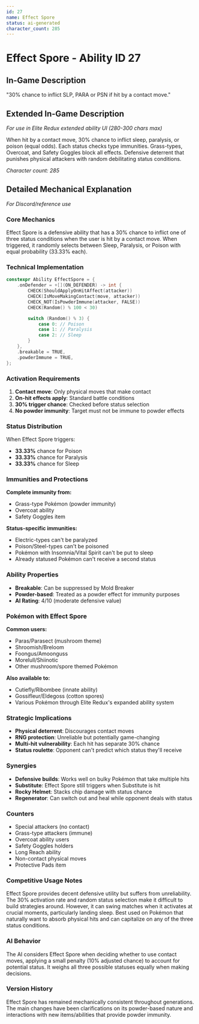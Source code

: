 ```yaml
---
id: 27
name: Effect Spore
status: ai-generated
character_count: 285
---
```


# Effect Spore - Ability ID 27

## In-Game Description
"30% chance to inflict SLP, PARA or PSN if hit by a contact move."

## Extended In-Game Description
*For use in Elite Redux extended ability UI (280-300 chars max)*

When hit by a contact move, 30% chance to inflict sleep, paralysis, or poison (equal odds). Each status checks type immunities. Grass-types, Overcoat, and Safety Goggles block all effects. Defensive deterrent that punishes physical attackers with random debilitating status conditions.

*Character count: 285*

## Detailed Mechanical Explanation
*For Discord/reference use*

### Core Mechanics
Effect Spore is a defensive ability that has a 30% chance to inflict one of three status conditions when the user is hit by a contact move. When triggered, it randomly selects between Sleep, Paralysis, or Poison with equal probability (33.33% each).

### Technical Implementation
```cpp
constexpr Ability EffectSpore = {
    .onDefender = +[](ON_DEFENDER) -> int {
        CHECK(ShouldApplyOnHitAffect(attacker))
        CHECK(IsMoveMakingContact(move, attacker))
        CHECK_NOT(IsPowderImmune(attacker, FALSE))
        CHECK(Random() % 100 < 30)

        switch (Random() % 3) {
            case 0: // Poison
            case 1: // Paralysis  
            case 2: // Sleep
        }
    },
    .breakable = TRUE,
    .powderImmune = TRUE,
};
```

### Activation Requirements
1. **Contact move**: Only physical moves that make contact
2. **On-hit effects apply**: Standard battle conditions
3. **30% trigger chance**: Checked before status selection
4. **No powder immunity**: Target must not be immune to powder effects

### Status Distribution
When Effect Spore triggers:
- **33.33%** chance for Poison
- **33.33%** chance for Paralysis
- **33.33%** chance for Sleep

### Immunities and Protections
**Complete immunity from:**
- Grass-type Pokémon (powder immunity)
- Overcoat ability
- Safety Goggles item

**Status-specific immunities:**
- Electric-types can't be paralyzed
- Poison/Steel-types can't be poisoned
- Pokémon with Insomnia/Vital Spirit can't be put to sleep
- Already statused Pokémon can't receive a second status

### Ability Properties
- **Breakable**: Can be suppressed by Mold Breaker
- **Powder-based**: Treated as a powder effect for immunity purposes
- **AI Rating**: 4/10 (moderate defensive value)

### Pokémon with Effect Spore
**Common users:**
- Paras/Parasect (mushroom theme)
- Shroomish/Breloom  
- Foongus/Amoonguss
- Morelull/Shiinotic
- Other mushroom/spore themed Pokémon

**Also available to:**
- Cutiefly/Ribombee (innate ability)
- Gossifleur/Eldegoss (cotton spores)
- Various Pokémon through Elite Redux's expanded ability system

### Strategic Implications
- **Physical deterrent**: Discourages contact moves
- **RNG protection**: Unreliable but potentially game-changing
- **Multi-hit vulnerability**: Each hit has separate 30% chance
- **Status roulette**: Opponent can't predict which status they'll receive

### Synergies
- **Defensive builds**: Works well on bulky Pokémon that take multiple hits
- **Substitute**: Effect Spore still triggers when Substitute is hit
- **Rocky Helmet**: Stacks chip damage with status chance
- **Regenerator**: Can switch out and heal while opponent deals with status

### Counters
- Special attackers (no contact)
- Grass-type attackers (immune)
- Overcoat ability users
- Safety Goggles holders
- Long Reach ability
- Non-contact physical moves
- Protective Pads item

### Competitive Usage Notes
Effect Spore provides decent defensive utility but suffers from unreliability. The 30% activation rate and random status selection make it difficult to build strategies around. However, it can swing matches when it activates at crucial moments, particularly landing sleep. Best used on Pokémon that naturally want to absorb physical hits and can capitalize on any of the three status conditions.

### AI Behavior
The AI considers Effect Spore when deciding whether to use contact moves, applying a small penalty (10% adjusted chance) to account for potential status. It weighs all three possible statuses equally when making decisions.

### Version History
Effect Spore has remained mechanically consistent throughout generations. The main changes have been clarifications on its powder-based nature and interactions with new items/abilities that provide powder immunity.